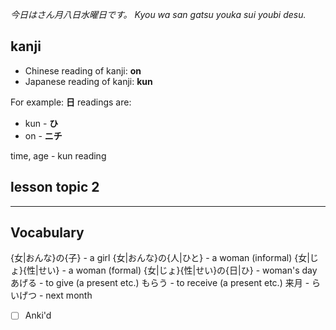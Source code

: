 *今日はさん月八日水曜日です。*
*Kyou wa san gatsu youka sui youbi desu.*

## kanji
- Chinese reading of kanji: **on**
- Japanese reading of kanji: **kun**

For example: **日** readings are:
- kun - **ひ**
- on - **ニチ**

time, age - kun reading

## lesson topic 2


---

## Vocabulary
{女|おんな}の{子} - a girl
{女|おんな}の{人|ひと} - a woman (informal)
{女|じょ}{性|せい} - a woman (formal)
{女|じょ}{性|せい}の{日|ひ} - woman's day
あげる - to give (a present etc.)
もらう - to receive (a present etc.)
来月 - らいげつ - next month
- [ ] Anki'd





